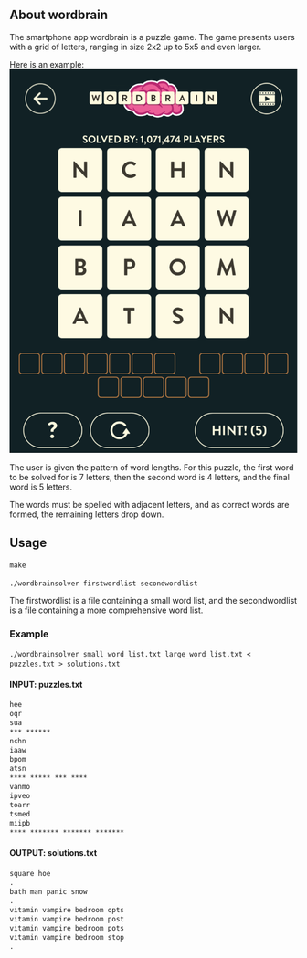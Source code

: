 ## About wordbrain
The smartphone app wordbrain is a puzzle game. The game presents users with a grid of letters, ranging in size 2x2 up to 5x5 and even larger.

Here is an example:
![](example.png)

The user is given the pattern of word lengths. For this puzzle, the first word to be solved for is 7 letters, then the second word is 4 letters, and the final word is 5 letters.

The words must be spelled with adjacent letters, and as correct words are formed, the remaining letters drop down.

## Usage

```
make  

./wordbrainsolver firstwordlist secondwordlist
```

The firstwordlist is a file containing a small word list, and the secondwordlist is a file containing a more comprehensive word list.

### Example

`./wordbrainsolver small_word_list.txt large_word_list.txt < puzzles.txt > solutions.txt`

#### INPUT: puzzles.txt
```
hee
oqr
sua
*** ******
nchn
iaaw
bpom
atsn
**** ***** *** ****
vanmo
ipveo
toarr
tsmed
miipb
**** ******* ******* *******

```

#### OUTPUT: solutions.txt
```
square hoe 
.
bath man panic snow 
.
vitamin vampire bedroom opts 
vitamin vampire bedroom post 
vitamin vampire bedroom pots 
vitamin vampire bedroom stop 
.
```

